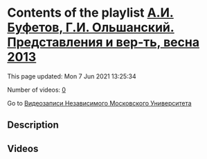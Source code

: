 # Contents of the playlist [А.И. Буфетов, Г.И. Ольшанский. Представления и вер-ть, весна 2013](https://www.youtube.com/playlist?list=PLp9ABVh6_x4HWBoHqmKXltYwGckLYMGSJ)

This page updated: Mon 7 Jun 2021 13:25:34

Number of videos: [0](#videos)

Go to [Видеозаписи Независимого Московского Университета](../README.md)

## Description



## Videos

